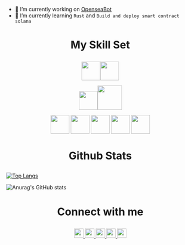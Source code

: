   
- 🔭 I’m currently working on <a href="https://github.com/samadi307/OpenseaBot" > OpenseaBot </a>
- 🌱 I’m currently learning `Rust` and `Build and deploy smart contract solana`


# <p align="center"> My Skill Set </p>

<p align="center">
<img src="https://user-images.githubusercontent.com/53188622/154054635-cf9c66d2-953e-4bbd-9285-65c01798c31c.png" width="50" ><img src="https://user-images.githubusercontent.com/53188622/154054696-141e4bf9-789b-4052-af01-dc245d8bcb35.png" width="50" >
</p>
<p align="center">
<img src="https://user-images.githubusercontent.com/53188622/154055390-a9b9093d-6448-4737-b088-fd4a987dc697.png" width="50" ><img src="https://user-images.githubusercontent.com/53188622/154055622-54d25731-a21f-4e13-a0fb-ea167d571822.png" width="65" >
</p>
<p align="center">
<img src="https://user-images.githubusercontent.com/53188622/154057106-4ebe0e1b-e969-48d4-8657-b9dd2116c228.png" width="50">   <img src="https://user-images.githubusercontent.com/53188622/154057202-50da70bf-f2e7-4e32-bf29-3ad895177a81.png" width="50">   <img src="https://user-images.githubusercontent.com/53188622/154057288-706e0a19-5b9d-4a7c-b45f-7b57921f3afe.png" width="50">   <img src="https://user-images.githubusercontent.com/53188622/154057309-8a944eef-ac81-4180-8101-64ce3f119298.png" width="50">   <img src="https://user-images.githubusercontent.com/53188622/154057331-54774248-bc5a-42ab-b875-f17920974bce.png" width="50">
<!--<img src="https://user-images.githubusercontent.com/53188622/154057353-700a3cb7-88f7-4ecd-a237-9a0bed41e4b8.png" width="50">-->
</p>

# <p align="center"> Github Stats </p>
  
[![Top Langs](https://github-readme-stats.vercel.app/api/top-langs/?username=samadi307&layout=compact&theme=dark)](https://github.com/anuraghazra/github-readme-stats)

![Anurag's GitHub stats](https://github-readme-stats.vercel.app/api?username=samadi307&show_icons=true&theme=dark)


# <p align="center"> Connect with me </p>

<p align="center">
  <a href="https://github.com/samadi307">
  <img height="25" src="https://user-images.githubusercontent.com/53188622/154062086-77e07b4a-5b41-4dff-8565-ccee9e3fcab2.png">
  </a>
   <a href="https://facebook.com/samadi307">
  <img height="25" src="https://user-images.githubusercontent.com/53188622/154062779-22a41925-7a29-4048-9dcb-93fad694f9d9.png">
  </a>
   <a href="https://twitter.com/samadi_307">
  <img height="25" src="https://user-images.githubusercontent.com/53188622/154063092-53e3d4f8-9d9d-47ad-bb05-8f2b76de4105.png">
  </a>
   <a href="https://www.instagram.com/samadi307">
  <img height="25" src="https://user-images.githubusercontent.com/53188622/154063196-5e96d3f2-6aa8-4839-85e7-3f645b4eaf0f.png">
  </a>
   <a href="https://www.linkedin.com/in/abdessamad-naoui-b348721b1/">
  <img height="25" src="https://user-images.githubusercontent.com/53188622/154063367-c82d36ed-d15b-41ff-b151-8167b6fc4831.png">
  </a>
</p>
